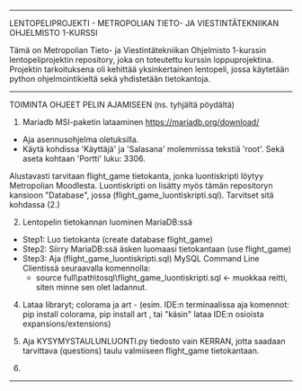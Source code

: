 -------------------------------------------------------------------------------------------------------------------------------------------------
LENTOPELIPROJEKTI - METROPOLIAN TIETO- JA VIESTINTÄTEKNIIKAN OHJELMISTO 1-KURSSI

Tämä on Metropolian Tieto- ja Viestintätekniikan Ohjelmisto 1-kurssin lentopeliprojektin repository, joka on toteutettu kurssin loppuprojektina. 
Projektin tarkoituksena oli kehittää yksinkertainen lentopeli, jossa käytetään python ohjelmointikieltä sekä yhdistetään tietokantoja.


-------------------------------------------------------------------------------------------------------------------------------------------------
TOIMINTA OHJEET PELIN AJAMISEEN (ns. tyhjältä pöydältä)

1. Mariadb MSI-paketin lataaminen https://mariadb.org/download/
  - Aja asennusohjelma oletuksilla.
  - Käytä kohdissa 'Käyttäjä' ja 'Salasana' molemmissa tekstiä 'root'. Sekä aseta kohtaan 'Portti' luku: 3306.

Alustavasti tarvitaan flight_game tietokanta, jonka luontiskripti löytyy Metropolian Moodlesta. Luontiskripti on lisätty myös tämän repositoryn kansioon "Database", jossa (flight_game_luontiskripti.sql). Tarvitset sitä kohdassa (2.)

2. Lentopelin tietokannan luominen MariaDB:ssä
  - Step1: Luo tietokanta (create database flight_game)
  - Step2: Siirry MariaDB:ssä äsken luomaasi tietokantaan (use flight_game)
  - Step3: Aja (flight_game_luontiskripti.sql) MySQL Command Line Clientissä seuraavalla komennolla:
    - source full\path\tosql\flight_game_luontiskripti.sql   <- muokkaa reitti, siten minne sen olet ladannut.

4. Lataa libraryt; colorama ja art - (esim. IDE:n terminaalissa aja komennot: pip install colorama, pip install art , tai "käsin" lataa IDE:n osioista expansions/extensions)

5. Aja KYSYMYSTAULUNLUONTI.py tiedosto vain KERRAN, jotta saadaan tarvittava (questions) taulu valmiiseen flight_game tietokantaan.

6. 
-------------------------------------------------------------------------------------------------------------------------------------------------

